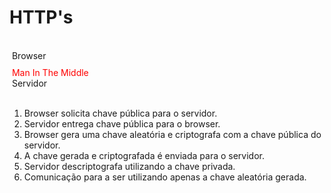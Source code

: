 # HTTP's

<br>
<div grid="~ cols-3">
  <div class="text-center">
    <Image :src="'/firefox-logo.png'" :style="'width:100px;height:100px;margin: 0 auto'" :class="'img-hor-vert'" />
    <span>Browser</span>
  </div>
  <div style="margin-top:10px" class="text-center">
    <Image :src="'/hacker.png'" :style="'width:100px;height:100px;margin: 0 auto'" />
    <span style="color:red">Man In The Middle</span>
  </div>
  <div class="text-center">
    <Image :src="'/server-icon.png'" :style="'width:100px;height:100px;margin: 0 auto'" :class="'img-hor-vert'" />
    <span>Servidor</span>
  </div>
</div>


<arrow x1="260" y1="160" x2="430" y2="160" color="#ccc" width="3" arrowSize="1" />
<arrow x1="560" y1="160" x2="720" y2="160" color="#ccc" width="3" arrowSize="1" />

<arrow x1="430" y1="210" x2="260" y2="210" color="#ccc" width="3" arrowSize="1" />
<arrow x1="720" y1="210" x2="560" y2="210" color="#ccc" width="3" arrowSize="1" />
<br>

<div v-click>

1. Browser solicita chave pública para o servidor.
2. Servidor entrega chave pública para o browser.
3. Browser gera uma chave aleatória e criptografa com a chave pública do servidor.
4. A chave gerada e criptografada é enviada para o servidor.
5. Servidor descriptografa utilizando a chave privada.
6. Comunicação para a ser utilizando apenas a chave aleatória gerada.
</div>